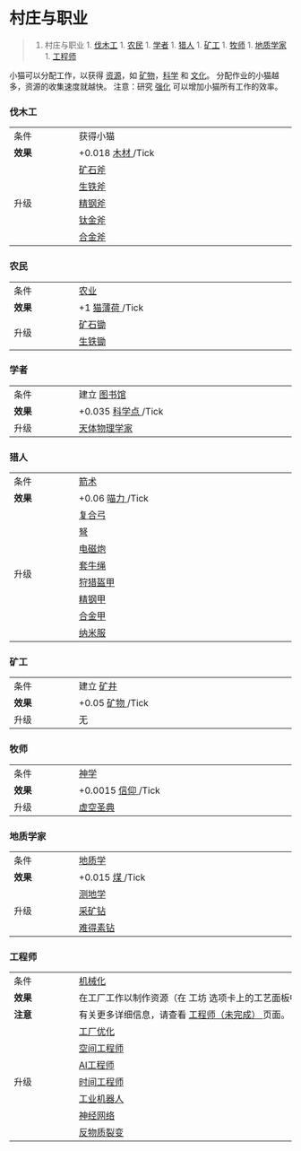 # 村庄与职业
>1. 村庄与职业
	1. [伐木工](#伐木工 "伐木工")
	1. [农民](#农民 "农民")
	1. [学者](#学者 "学者")
	1. [猎人](#猎人 "猎人")
	1. [矿工](#矿工 "矿工")
	1. [牧师](#牧师 "牧师")
	1. [地质学家](#地质学家 "地质学家")
	1. [工程师](#工程师 "工程师")

小猫可以分配工作，以获得 <a href="?file=003-资源大全/005-资源介绍">资源</a>，如 <a href="?file=003-资源大全/03-矿物">矿物</a>，<a href="?file=003-资源大全/14-科学">科学</a> 和 <a href="?file=003-资源大全/15-文化">文化</a>。
分配作业的小猫越多，资源的收集速度就越快。
注意：研究 <a href="?file=001-猫咪百科/04-工坊/01-升级#强化">强化</a> 可以增加小猫所有工作的效率。

### 伐木工
<div class="par-div" id="par-1">
	<table class="wikitable">
		<tbody>
			<tr>
				<td class="em">
					<span style="display: block; width: 100px">
								条件
					</span>
				</td>
				<td style="text-align: left; ">
					<span style="display: block; width: 600px">
								获得小猫
					</span>
				</td>
			</tr>
			<tr>
				<td>
					<strong>
								效果
					</strong>
				</td>
				<td style="text-align: left; ">
							+0.018
					<a href="?file=003-资源大全/02-木材">
								木材
					</a> /Tick
				</td>
			</tr>
			<tr>
				<td rowspan="6" class="em">
							升级
				</td>
				<td style="text-align: left; ">
					<a href="?file=001-猫咪百科/04-工坊/01-升级#矿石斧">
								矿石斧
					</a>
				</td>
			</tr>
			<tr>
				<td style="text-align: left; ">
					<a href="?file=001-猫咪百科/04-工坊/01-升级#生铁斧">
								生铁斧
					</a>
				</td>
			</tr>
			<tr>
				<td style="text-align: left; ">
					<a href="?file=001-猫咪百科/04-工坊/01-升级#精钢斧">
								精钢斧
					</a>
				</td>
			</tr>
			<tr>
				<td style="text-align: left; ">
					<a href="?file=001-猫咪百科/04-工坊/01-升级#钛金斧">
								钛金斧
					</a>
				</td>
			</tr>
			<tr>
				<td style="text-align: left; ">
					<a href="?file=001-猫咪百科/04-工坊/01-升级#合金斧">
								合金斧
					</a>
				</td>
			</tr>		
		</tbody>
	</table>
</div>

### 农民
<div class="par-div" id="par-2">
	<table class="wikitable">
		<tbody>
			<tr>
				<td class="em">
					<span style="display: block; width: 100px">
								条件
					</span>
				</td>
				<td style="text-align: left; ">
					<span style="display: block; width: 600px">
						<a href="?file=001-猫咪百科/03-科学/01-科学#农业">
									农业
						</a>
					</span>
				</td>
			</tr>
			<tr>
				<td>
					<strong>
								效果
					</strong>
				</td>
				<td style="text-align: left; ">
							+1
					<a href="?file=003-资源大全/01-猫薄荷">
								猫薄荷
					</a>
							/Tick
				</td>
			</tr>
			<tr>
				<td rowspan="2" class="em">
							升级
				</td>
				<td style="text-align: left; ">
					<a href="?file=001-猫咪百科/04-工坊/01-升级#矿石锄">
								矿石锄
					</a>
				</td>
			</tr>
			<tr>
				<td style="text-align: left; ">
					<a href="?file=001-猫咪百科/04-工坊/01-升级#生铁锄">
								生铁锄
					</a>
				</td>
			</tr>
		</tbody>
	</table>
</div>

### 学者
<div class="par-div" id="par-3">
	<table class="wikitable">
		<tbody>
			<tr>
				<td class="em">
					<span style="display: block; width: 100px">
								条件
					</span>
				</td>
				<td style="text-align: left; ">
					<span style="display: block; width: 600px">
								建立
						<a href="?file=001-猫咪百科/01-建筑物/03-科技建筑#图书馆">
									图书馆
						</a>
					</span>
				</td>
			</tr>
			<tr>
				<td>
					<strong>
								效果
					</strong>
				</td>
				<td style="text-align: left; ">
							+0.035
					<a href="#science">
								科学点
					</a> /Tick
				</td>
			</tr>
			<tr>
				<td class="em">
							升级
				</td>
				<td style="text-align: left; ">
					<a href="?file=001-猫咪百科/04-工坊/01-升级#天体物理学家">
								天体物理学家
					</a>
				</td>
			</tr>
		</tbody>
	</table>
</div>

### 猎人
<div class="par-div" id="par-4">
	<table class="wikitable">
		<tbody>
			<tr>
				<td class="em">
					<span style="display: block; width: 100px">
								条件
					</span>
				</td>
				<td style="text-align: left; ">
					<span style="display: block; width: 600px">
						<a href="?file=001-猫咪百科/03-科学/01-科学#箭术">
									箭术
						</a>
					</span>
				</td>
			</tr>
			<tr>
				<td>
					<strong>
								效果
					</strong>
				</td>
				<td style="text-align: left; ">
							+0.06
					<a href="?file=003-资源大全/13-喵力">
								喵力
					</a> /Tick
				</td>
			</tr>
			<tr>
				<td rowspan="8" class="em">
							升级
				</td>
				<td style="text-align: left; ">
					<a href="?file=001-猫咪百科/04-工坊/01-升级#复合弓">
								复合弓
					</a>
				</td>
			</tr>
			<tr>
				<td style="text-align: left; ">
					<a href="?file=001-猫咪百科/04-工坊/01-升级#弩">
								弩
					</a>
				</td>
			</tr>
			<tr>
				<td style="text-align: left; ">
					<a href="?file=001-猫咪百科/04-工坊/01-升级#电磁炮">
								电磁炮
					</a>
				</td>
			</tr>
			<tr>
				<td style="text-align: left; ">
					<a href="?file=001-猫咪百科/04-工坊/01-升级#套牛绳">
								套牛绳
					</a>
				</td>
			</tr>
			<tr>
				<td style="text-align: left; ">
					<a href="?file=001-猫咪百科/04-工坊/01-升级#狩猎盔甲">
								狩猎盔甲
					</a>
				</td>
			</tr>
			<tr>
				<td style="text-align: left; ">
					<a href="?file=001-猫咪百科/04-工坊/01-升级#精钢甲">
								精钢甲
					</a>
				</td>
			</tr>
			<tr>
				<td style="text-align: left; ">
					<a href="?file=001-猫咪百科/04-工坊/01-升级#合金甲">
								合金甲
					</a>
				</td>
			</tr>
			<tr>
				<td style="text-align: left; ">
					<a href="?file=001-猫咪百科/04-工坊/01-升级#纳米服">
								纳米服
					</a>
				</td>
			</tr>
		</tbody>
	</table>
</div>

### 矿工
<div class="par-div" id="par-5">
	<table class="wikitable">
		<tbody>
			<tr>
				<td class="em">
					<span style="display: block; width: 100px">
								条件
					</span>
				</td>
				<td style="text-align: left; ">
					<span style="display: block; width: 600px">
								建立
						<a href="?file=001-猫咪百科/01-建筑物/05-资源建筑#矿井">
									矿井
						</a>
					</span>
				</td>
			</tr>
			<tr>
				<td>
					<strong>
								效果
					</strong>
				</td>
				<td style="text-align: left; ">
							+0.05
					<a href="?file=003-资源大全/03-矿物">
								矿物
					</a> /Tick
				</td>
			</tr>
			<tr>
				<td class="em">
							升级
				</td>
				<td style="text-align: left; ">
							无
				</td>
			</tr>
		</tbody>
	</table>
</div>

### 牧师
<div class="par-div" id="par-6">
	<table class="wikitable">
		<tbody>
			<tr>
				<td class="em">
					<span style="display: block; width: 100px">
								条件
					</span>
				</td>
				<td style="text-align: left; ">
					<span style="display: block; width: 600px">
						<a href="?file=001-猫咪百科/03-科学/01-科学#神学">
									神学
						</a>
					</span>
				</td>
			</tr>
			<tr>
				<td>
					<strong>
								效果
					</strong>
				</td>
				<td style="text-align: left; ">
							 +0.0015
					<a href="?file=003-资源大全/16-信仰">
								信仰
					</a> /Tick
				</td>
			</tr>
			<tr>
				<td class="em">
							升级
				</td>
				<td style="text-align: left; ">
					<a href="?file=001-猫咪百科/03-科学/02-玄学#虚空圣典">
								虚空圣典
					</a>
				</td>
			</tr>
		</tbody>
	</table>
</div>

### 地质学家
<div class="par-div" id="par-7">
	<table class="wikitable">
		<tbody>
			<tr>
				<td class="em">
					<span style="display: block; width: 100px">
								条件
					</span>
				</td>
				<td style="text-align: left; ">
					<span style="display: block; width: 600px">
						<a href="?file=001-猫咪百科/03-科学/01-科学#地质学">
									地质学
						</a>
					</span>
				</td>
			</tr>
			<tr>
				<td>
					<strong>
								效果
					</strong>
				</td>
				<td style="text-align: left; ">
							+0.015
					<a href="?file=003-资源大全/04-煤">
								煤
					</a> /Tick
				</td>
			</tr>
			<tr>
				<td rowspan="3" class="em">
							升级
				</td>
				<td style="text-align: left; ">
					<a href="?file=001-猫咪百科/04-工坊/01-升级#测地学">
								测地学
					</a>
				</td>
			</tr>
			<tr>
				<td style="text-align: left; ">
					<a href="?file=001-猫咪百科/04-工坊/01-升级#采矿钻">
								采矿钻
					</a>
				</td>
			</tr>
			<tr>
				<td style="text-align: left; ">
					<a href="?file=001-猫咪百科/04-工坊/01-升级#难得素钻">
								难得素钻
					</a>
				</td>
			</tr>
		</tbody>
	</table>
</div>

### 工程师
<div class="par-div" id="par-8">
    <table class="wikitable">
		<tbody>
			<tr>
				<td class="em">
					<span style="display: block; width: 100px">
								条件
					</span>
				</td>
				<td style="text-align: left; ">
					<span style="display: block; width: 600px">
						<a href="?file=001-猫咪百科/03-科学/01-科学#机械化">
									机械化
						</a>
					</span>
				</td>
			</tr>
			<tr>
				<td>
					<strong>
								效果
					</strong>
				</td>
				<td style="text-align: left; ">
							在工厂工作以制作资源（在 工坊 选项卡上的工艺面板中分配任务）
				</td>
			</tr>
			<tr>
				<td class="em">
					<strong>
								注意
					</strong>
				</td>
				<td style="text-align: left; ">
							有关更多详细信息，请查看
					<a href="#engineer">
								工程师（未完成）
					</a>
							页面。
				</td>
			</tr>
                		</tr>
			<tr>
				<td rowspan="7" class="em">
							升级
				</td>
				<td style="text-align: left; ">
					<a href="?file=001-猫咪百科/04-工坊/01-升级#工厂优化">
							工厂优化
					</a>
				</td>
			</tr>
			<tr>
				<td style="text-align: left; ">
					<a href="?file=001-猫咪百科/04-工坊/01-升级#空间工程师">
								空间工程师
					</a>
				</td>
			</tr>
			<tr>
				<td style="text-align: left; ">
					<a href="?file=001-猫咪百科/04-工坊/01-升级#AI工程师">
								AI工程师
					</a>
				</td>
			</tr>
                </td>
				<td style="text-align: left; ">
					<a href="?file=001-猫咪百科/04-工坊/01-升级#时间工程师">
							时间工程师
					</a>
				</td>
			</tr>
			<tr>
				<td style="text-align: left; ">
					<a href="?file=001-猫咪百科/04-工坊/01-升级#工业机器人">
								工业机器人
					</a>
				</td>
			</tr>
			<tr>
				<td style="text-align: left; ">
					<a href="?file=001-猫咪百科/04-工坊/01-升级#神经网络">
								神经网络
					</a>
				</td>
			</tr>
                		<tr>
				<td style="text-align: left; ">
					<a href="?file=001-猫咪百科/04-工坊/01-升级#反物质裂变">
								反物质裂变
					</a>
				</td>
			</tr>
		</tbody>
	</table>


